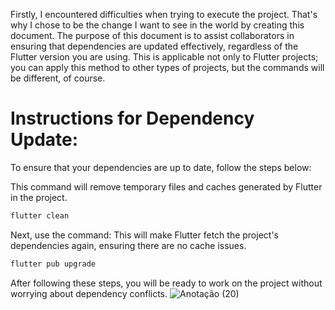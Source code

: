 Firstly, I encountered difficulties when trying to execute the project.
That's why I chose to be the change I want to see in the world by creating this document.
The purpose of this document is to assist collaborators in ensuring that dependencies are updated effectively, regardless of the Flutter version you are using.
This is applicable not only to Flutter projects; you can apply this method to other types of projects, but the commands will be different, of course.

# Instructions for Dependency Update:

To ensure that your dependencies are up to date, follow the steps below:

This command will remove temporary files and caches generated by Flutter in the project.
```dart
flutter clean
```
Next, use the command:
This will make Flutter fetch the project's dependencies again, ensuring there are no cache issues.
```dart
flutter pub upgrade
```
After following these steps, you will be ready to work on the project without worrying about dependency conflicts.
![Anotação (20)](https://github.com/elisioMassaqui/flutter_carousel_intro-robotgames-v/assets/145590545/32f237f6-1005-4d36-9c93-e91f37f6b463)


